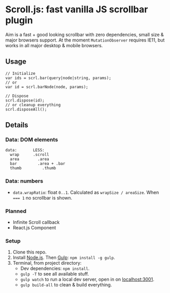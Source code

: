 # Scroll.js: fast vanilla JS scrollbar plugin

Aim is a fast + good looking scrollbar with zero dependencies, small size &amp; major browsers support.
At the moment `MutationObserver` requires IE11, but works in all major desktop &amp; mobile browsers.

## Usage

```
// Initialize
var ids = scrl.bar(query|node|string, params);
// or
var id = scrl.barNode(node, params);

// Dispose
scrl.dispose(id);
// or cleanup everything
scrl.disposeAll();
```

## Details

### Data: DOM elements
```
data:       LESS:
  wrap      .scroll
  area        .area
  bar         .area + .bar
  thumb         .thumb
```

### Data: numbers

* `data.wrapRatio`: float `0..1`. Calculated as `wrapSize / areaSize`. When ` === 1` no scrollbar is shown.

### Planned

* Infinite Scroll callback
* React.js Component

### Setup

1. Clone this repo.
2. Install [Node.js](http://nodejs.org/). Then [Gulp](http://gulpjs.com/): `npm install -g gulp`.
3. Terminal, from project directory:
    * Dev dependencies: `npm install`.
    * `gulp -T` to see all available stuff.
    * `gulp watch` to run a local dev server, open in on [localhost:3001](http://localhost:3001/).
    * `gulp build-all` to clean &amp; build everything.
